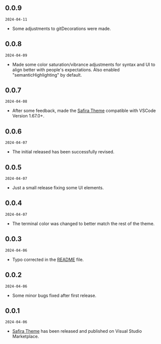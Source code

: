 ## 0.0.9

`2024-04-11`

- Some adjustments to gitDecorations were made.

## 0.0.8

`2024-04-09`

- Made some color saturation/vibrance adjustments for syntax and UI to align better with people's expectations. Also enabled "semanticHighlighting" by default.

## 0.0.7

`2024-04-08`

- After some feedback, made the [Safira Theme](https://marketplace.visualstudio.com/items?itemName=yinz.safira) compatible with VSCode Version 1.67.0+.

## 0.0.6

`2024-04-07`

- The initial released has been successfully revised.

## 0.0.5

`2024-04-07`

- Just a small release fixing some UI elements.

## 0.0.4

`2024-04-07`

- The terminal color was changed to better match the rest of the theme.

## 0.0.3

`2024-04-06`

- Typo corrected in the [README](https://github.com/yinzdev/safira-vscode/blob/main/README.md) file.

## 0.0.2

`2024-04-06`

- Some minor bugs fixed after first release.

## 0.0.1

`2024-04-06`

- [Safira Theme](https://marketplace.visualstudio.com/items?itemName=yinz.safira) has been released and published on Visual Studio Marketplace.

